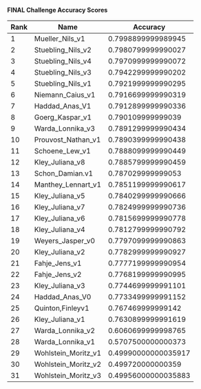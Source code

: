 **FINAL Challenge Accuracy Scores**



|Rank|Name|Accuracy|
|----|-----|---|
|1|Mueller_Nils_v1|0.7998899999989945|
|2|Stuebling_Nils_v2|0.7980799999990027|
|3|Stuebling_Nils_v4|0.7970999999990072|
|4|Stuebling_Nils_v3|0.7942299999990202|
|5|Stuebling_Nils_v1|0.7921999999990295|
|6|Niemann_Caius_v1|0.7916699999990319|
|7|Haddad_Anas_V1|0.7912899999990336|
|8|Goerg_Kaspar_v1|0.790109999999039|
|9|Warda_Lonnika_v3|0.7891299999990434|
|10|Prouvost_Nathan_v1|0.7890399999990438|
|11|Schoene_Lew_v1|0.7888099999990449|
|12|Kley_Juliana_v8|0.7885799999990459|
|13|Schon_Damian.v1|0.787029999999053|
|14|Manthey_Lennart_v1|0.7851199999990617|
|15|Kley_Juliana_v5|0.7840299999990666|
|16|Kley_Juliana_v7|0.7824999999990736|
|17|Kley_Juliana_v6|0.7815699999990778|
|18|Kley_Juliana_v4|0.7812799999990792|
|19|Weyers_Jasper_v0|0.7797099999990863|
|20|Kley_Juliana_v2|0.7782999999990927|
|21|Fahje_Jens_v1|0.7777199999990954|
|22|Fahje_Jens_v2|0.7768199999990995|
|23|Kley_Juliana_v3|0.7744699999991101|
|24|Haddad_Anas_V0|0.7733499999991152|
|25|Quinton,Finleyv1|0.767469999999142|
|26|Kley_Juliana_v1|0.7630899999991619|
|27|Warda_Lonnika_v2|0.6060699999998765|
|28|Warda_Lonnika_v1|0.5707500000000373|
|29|Wohlstein_Moritz_v1|0.49990000000035917|
|30|Wohlstein_Moritz_v2|0.499720000000359|
|31|Wohlstein_Moritz_v3|0.49956000000035883|
